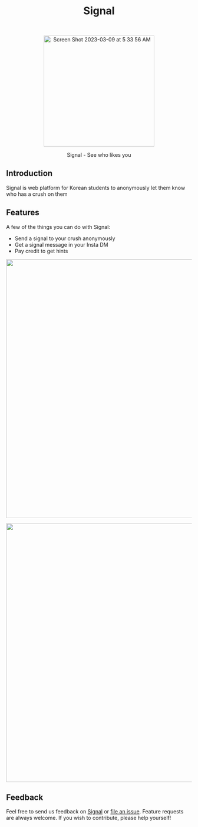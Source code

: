 <h1 align="center"> Signal </h1> <br>

<p align="center"> 
  <a href="#"> <img width="300" alt="Screen Shot 2023-03-09 at 5 33 56 AM" src="https://user-images.githubusercontent.com/55467050/232956986-d22e0acd-2b74-4e8c-bb83-fdc026ce3eec.png"> 
  </a> 
</p>

<p align="center"> Signal - See who likes you </p>

## Introduction 
Signal is web platform for Korean students to anonymously let them know who has a crush on them

## Features 
A few of the things you can do with Signal: 

* Send a signal to your crush anonymously
* Get a signal message in your Insta DM 
* Pay credit to get hints

<p align="center"> 
  <img src = "https://user-images.githubusercontent.com/55467050/232958571-a3b52882-8dd9-4179-a378-37bfdd20b802.png" width=700> 
</p> 

<p align="center"> 
  <img src = "https://user-images.githubusercontent.com/55467050/232958706-834f729a-fca8-470d-9c40-78ea520b87e8.png" width=700> 
</p> 

## Feedback 
Feel free to send us feedback on [Signal](mailto:minseok30086@gmail.com) or [file an issue](https://github.com/mslee300/signal/issues). Feature requests are always welcome. If you wish to contribute, please help yourself!
